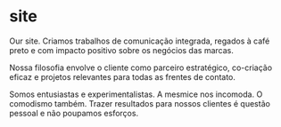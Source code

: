 # site
Our site.
Criamos trabalhos de comunicação integrada, regados à café preto e com impacto positivo sobre os negócios das marcas.

Nossa filosofia envolve o cliente como parceiro estratégico, co-criação eficaz e projetos relevantes para todas as frentes de contato.

Somos entusiastas e experimentalistas. A mesmice nos incomoda. O comodismo também. Trazer resultados para nossos clientes é questão pessoal e não poupamos esforços.
